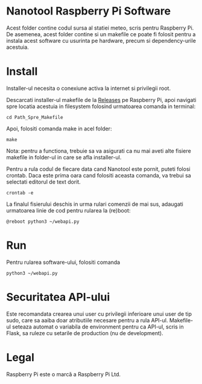 # Nanotool Raspberry Pi Software

Acest folder contine codul sursa al statiei meteo, scris pentru Raspberry Pi.
De asemenea, acest folder contine si un makefile ce poate fi folosit pentru a instala acest software cu usurinta pe hardware, precum si dependency-urile acestuia.

# Install
Installer-ul necesita o conexiune activa la internet si privilegii root.

Descarcati installer-ul makefile de la [Releases](https://github.com/iCMDgithub/nanotool/releases) pe Raspberry Pi, apoi navigati spre locatia acestuia in filesystem folosind urmatoarea comanda in terminal:
```
cd Path_Spre_Makefile
```

Apoi, folositi comanda make in acel folder:
```
make
```
Nota: pentru a functiona, trebuie sa va asigurati ca nu mai aveti alte fisiere makefile in folder-ul in care se afla installer-ul.

Pentru a rula codul de fiecare data cand Nanotool este pornit, puteti folosi crontab. Daca este prima oara cand folositi aceasta comanda, va trebui sa selectati editorul de text dorit.
```
crontab -e
```
La finalul fisierului deschis in urma rulari comenzii de mai sus, adaugati urmatoarea linie de cod pentru rularea la (re)boot:
```
@reboot python3 ~/webapi.py
```
# Run
Pentru rularea software-ului, folositi comanda
```
python3 ~/webapi.py
```

# Securitatea API-ului
Este recomandata crearea unui user cu privilegii inferioare unui user de tip sudo, care sa aaiba doar atributiile necesare pentru a rula API-ul.
Makefile-ul seteaza automat o variabila de environment pentru ca API-ul, scris in Flask, sa ruleze cu setarile de production (nu de development).

# Legal
Raspberry Pi este o marcă a Raspberry Pi Ltd.
